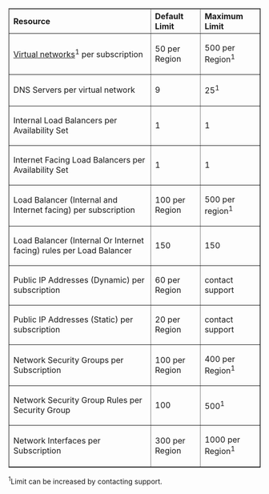 <table cellspacing="0" border="1">
<tr>
   <th align="left" valign="middle">Resource</th>
   <th align="left" valign="middle">Default Limit</th>
   <th align="left" valign="middle">Maximum Limit </th>
</tr>
<tr>
   <td valign="middle"><p><a href="../virtual-network/virtual-networks-overview.md">Virtual networks</a><sup>1</sup> per subscription</p></td>
   <td valign="middle"><p>50 per Region</td>
   <td valign="middle"><p>500 per Region<sup>1</sup></p></td>

</tr>
<tr>
   <td valign="middle"><p>DNS Servers per virtual network</p></td>
   <td valign="middle"><p>9</td>
   <td valign="middle"><p>25<sup>1</sup></p></td>

</tr>
<tr>
   <td valign="middle"><p>Internal Load Balancers per Availability Set</p></td>
   <td valign="middle"><p>1</p></td>
   <td valign="middle"><p>1</p></td>
</tr>
<tr>
   <td valign="middle"><p>Internet Facing Load Balancers per Availability Set</p></td>
   <td valign="middle"><p>1</p></td>
   <td valign="middle"><p>1</p></td>
</tr>
<tr>
   <td valign="middle"><p>Load Balancer (Internal and Internet facing) per subscription</p></td>
   <td valign="middle"><p>100 per Region</p></td>
   <td valign="middle"><p>500 per region<sup>1</sup></p></td>
</tr>
<tr>
   <td valign="middle"><p>Load Balancer (Internal Or Internet facing) rules per Load Balancer</p></td>
   <td valign="middle"><p>150</p></td>
   <td valign="middle"><p>150</p></td>
</tr>
<tr>
   <td valign="middle"><p>Public IP Addresses (Dynamic) per subscription</p></td>
   <td valign="middle"><p>60 per Region</sup></p></td>
   <td valign="middle"><p>contact support</p></td>
</tr>
<tr>
   <td valign="middle"><p>Public IP Addresses (Static) per subscription</p></td>
   <td valign="middle"><p>20 per Region</p></td>
   <td valign="middle"><p>contact support</p></td>
</tr>
<tr>
   <td valign="middle"><p>Network Security Groups per Subscription</p></td>
   <td valign="middle"><p>100 per Region</p></td>
   <td valign="middle"><p>400 per Region<sup>1</sup></p></td>
</tr>
<tr>
   <td valign="middle"><p>Network Security Group Rules per Security Group</p></td>
   <td valign="middle"><p>100</p></td>
   <td valign="middle"><p>500<sup>1</sup></p></td>
</tr>
<tr>
   <td valign="middle"><p>Network Interfaces per Subscription</p></td>
   <td valign="middle"><p>300 per Region</p></td>
   <td valign="middle"><p>1000 per Region<sup>1</sup></p></td>
</tr>
</table>

<sup>1</sup>Limit can be increased by contacting support.


